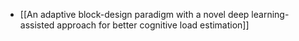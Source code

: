 - [[An adaptive block-design paradigm with a novel deep learning-assisted approach for better cognitive load estimation]]
